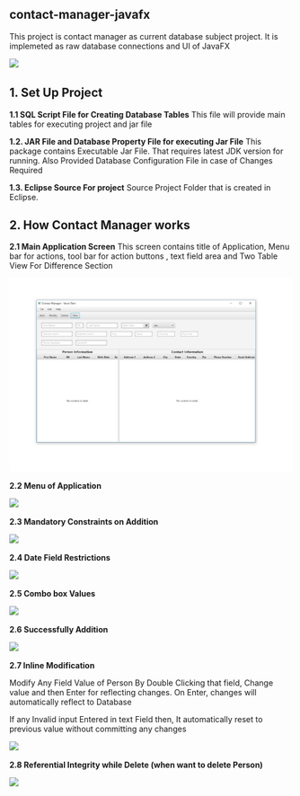 


**contact-manager-javafx**
----------------------

This project is contact manager as current database subject project. It is implemeted as raw database connections and UI of JavaFX

![](SupportingDocuments/mainScreen.jpg?raw=true)


**1. Set Up Project**
---------------------


**1.1	SQL Script File for Creating Database Tables**
This file will provide main tables for executing project and jar file 

**1.2.	JAR File and Database Property File for executing Jar File**
This package contains Executable Jar File. That requires latest JDK version for running. Also Provided Database Configuration File in case of Changes Required

**1.3.	Eclipse Source For project**
Source Project Folder that is created in Eclipse.



**2. How Contact Manager works**
--------------------------------

**2.1	 Main Application Screen**
This screen contains title of Application, Menu bar for actions, tool bar for action buttons , text field area and Two Table View For Difference Section

![](https://github.com/VarunDani/contact-manager-javafx/blob/master/SupportedImages/mainScreen.jpg?raw=true)


**2.2	Menu of Application**

![](SupportingDocuments/menu.jpg?raw=true)


**2.3	Mandatory Constraints on Addition**

![](contact-manager-javafx/SupportingDocuments/constraints.jpg?raw=true)


**2.4 Date Field Restrictions**

![](/contact-manager-javafx/SupportingDocuments/dateVal.jpg?raw=true)


**2.5	Combo box Values**

![](SupportingDocuments/combo.jpg?raw=true)


**2.6	Successfully Addition** 

![](SupportingDocuments/add.jpg?raw=true)


**2.7	Inline Modification**

Modify Any Field Value of Person By Double Clicking that field, Change value and then Enter for reflecting changes. On Enter, changes will automatically reflect to Database

If any Invalid input Entered in text Field then, It automatically reset to previous value without committing any changes

![](SupportingDocuments/inline.jpg?raw=true)

**2.8	Referential Integrity while Delete (when want to delete Person)**

![](SupportingDocuments/delete.jpg?raw=true)